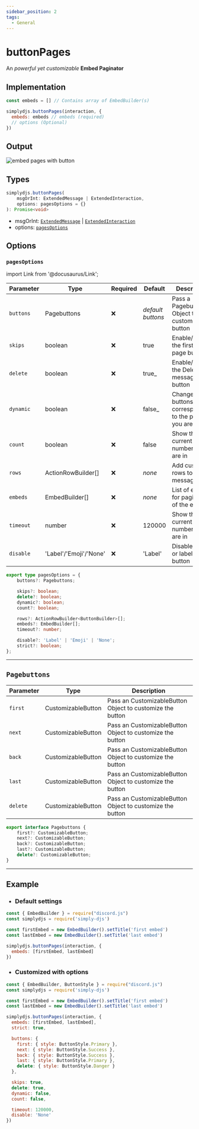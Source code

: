 ```yaml
---
sidebar_position: 2
tags:
  - General
---
```


# buttonPages

An *powerful yet customizable* **Embed Paginator**

## Implementation

```js
const embeds = [] // Contains array of EmbedBuilder(s)

simplydjs.buttonPages(interaction, {
  embeds: embeds // embeds (required)
  // options (Optional)
})
```


## Output

![embed pages with button](https://i.postimg.cc/mkS957FW/image.png)


## Types
```ts
simplydjs.buttonPages(
	msgOrInt: ExtendedMessage | ExtendedInteraction,
	options: pagesOptions = {}
): Promise<void>
```

- msgOrInt: [`ExtendedMessage`](/docs/typedef/ExtendedMessage/) | [`ExtendedInteraction`](/docs/typedef/ExtendedInteraction/)
- options: [`pagesOptions`](#pagesoptions)

## Options

### `pagesOptions`

import Link from '@docusaurus/Link';

| Parameter | Type | Required | Default    | Description |
| --------- | ----- | -------- | -------- | ---------- |
| `buttons` | <Link to="#pagebuttons">Pagebuttons</Link> | ❌ | _default buttons_  | Pass a Pagebuttons Object to customize the button  |
| `skips`     | <Link to="https://developer.mozilla.org/en-US/docs/Web/JavaScript/Reference/Global_Objects/Boolean">boolean</Link>   | ❌        | true             | Enable/Disable the first/last page buttons     |
| `delete`     | <Link to="https://developer.mozilla.org/en-US/docs/Web/JavaScript/Reference/Global_Objects/Boolean">boolean</Link>   | ❌        | true_            | Enable/Disable the Delete message button     |
| `dynamic`     | <Link to="https://developer.mozilla.org/en-US/docs/Web/JavaScript/Reference/Global_Objects/Boolean">boolean</Link>   | ❌        | false_            | Change buttons corresponding to the page you are in  |
| `count`     | <Link to="https://developer.mozilla.org/en-US/docs/Web/JavaScript/Reference/Global_Objects/Boolean">boolean</Link>   | ❌        | false             | Show the current page number you are in |
| `rows` | <Link to="https://old.discordjs.dev/#/docs/discord.js/main/class/ActionRowBuilder">ActionRowBuilder[]</Link>       | ❌  | _none_     | Add custom rows to the message |
| `embeds` | <Link to="https://old.discordjs.dev/#/docs/discord.js/main/class/EmbedBuilder">EmbedBuilder[]</Link>       | ❌  | _none_     | List of embeds for pagination of the embeds |
| `timeout`     | <Link to="https://developer.mozilla.org/en-US/docs/Web/JavaScript/Reference/Global_Objects/Number">number</Link>   | ❌        | 120000             | Show the current page number you are in |
| `disable`   | <Link to="https://developer.mozilla.org/en-US/docs/Web/JavaScript/Reference/Global_Objects/String">'Label'/'Emoji'/'None'</Link> | ❌  | 'Label' | Disable emoji or label of the button |

```ts
export type pagesOptions = {
	buttons?: Pagebuttons;

	skips?: boolean;
	delete?: boolean;
	dynamic?: boolean;
	count?: boolean;

	rows?: ActionRowBuilder<ButtonBuilder>[];
	embeds?: EmbedBuilder[];
	timeout?: number;

	disable?: 'Label' | 'Emoji' | 'None';
	strict?: boolean;
};
```

-----------------------

## `Pagebuttons`

| Parameter  | Type | Description  |
| ---------- | ---- | ------------ |
| `first`        | <Link to="/docs/typedef/CustomizableButton/">CustomizableButton</Link> |  Pass an CustomizableButton Object to customize the button   |
| `next`        | <Link to="/docs/typedef/CustomizableButton/">CustomizableButton</Link> |  Pass an CustomizableButton Object to customize the button   |
| `back`        | <Link to="/docs/typedef/CustomizableButton/">CustomizableButton</Link> |  Pass an CustomizableButton Object to customize the button   |
| `last`        | <Link to="/docs/typedef/CustomizableButton/">CustomizableButton</Link> |  Pass an CustomizableButton Object to customize the button   |
| `delete`        | <Link to="/docs/typedef/CustomizableButton/">CustomizableButton</Link> |  Pass an CustomizableButton Object to customize the button  |

```ts
export interface Pagebuttons {
	first?: CustomizableButton;
	next?: CustomizableButton;
	back?: CustomizableButton;
	last?: CustomizableButton;
	delete?: CustomizableButton;
}
```

-----------------

## Example

- ### Default settings

```js title="buttonPages.js"
const { EmbedBuilder } = require("discord.js")
const simplydjs = require('simply-djs')

const firstEmbed = new EmbedBuilder().setTitle('first embed')
const lastEmbed = new EmbedBuilder().setTitle('last embed')

simplydjs.buttonPages(interaction, {
  embeds: [firstEmbed, lastEmbed]
})
```

- ### Customized with options

```js title="buttonPages.js"
const { EmbedBuilder, ButtonStyle } = require("discord.js")
const simplydjs = require('simply-djs')

const firstEmbed = new EmbedBuilder().setTitle('first embed')
const lastEmbed = new EmbedBuilder().setTitle('last embed')

simplydjs.buttonPages(interaction, {
  embeds: [firstEmbed, lastEmbed],
  strict: true,

  buttons: {
	first: { style: ButtonStyle.Primary },
	next: { style: ButtonStyle.Success },
	back: { style: ButtonStyle.Success },
	last: { style: ButtonStyle.Primary },
	delete: { style: ButtonStyle.Danger }
  },

  skips: true,
  delete: true,
  dynamic: false,
  count: false,

  timeout: 120000,
  disable: 'None'
})
```